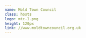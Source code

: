 ```yaml
---
name: Mold Town Council
class: hosts
logo: mtc-1.png
height: 120px
link: //www.moldtowncouncil.org.uk
---
```

